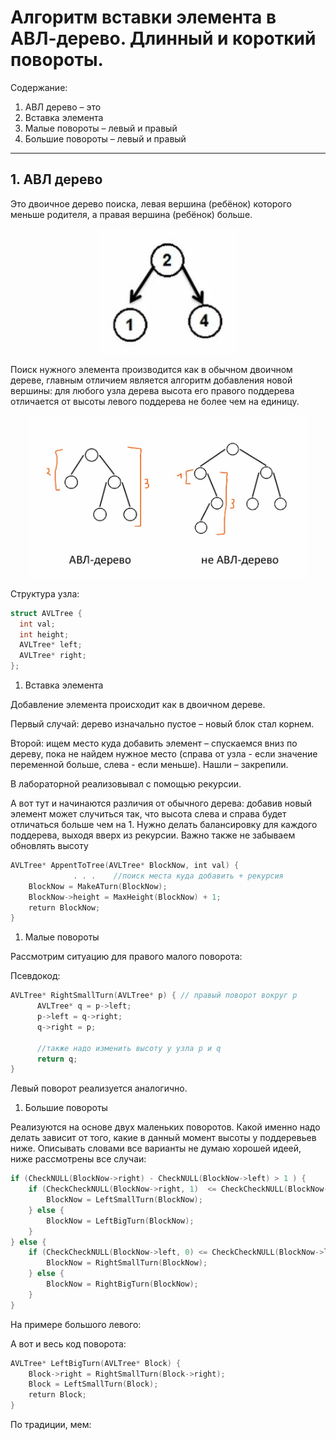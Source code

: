 # Алгоритм вставки элемента в АВЛ-дерево. Длинный и короткий повороты.

Содержание:

1. АВЛ дерево – это
1. Вставка элемента
1. Малые повороты – левый и правый
1. Большие повороты – левый и правый
____

## 1. АВЛ дерево

Это двоичное дерево поиска, левая вершина (ребёнок) которого меньше родителя, а правая вершина (ребёнок) больше. 

<p align="center">
<img src="image/1.jpg" widdth="100" height="200">
</p>

Поиск нужного элемента производится как в обычном двоичном дереве, главным отличием является алгоритм добавления новой вершины: для любого узла дерева высота его правого поддерева отличается от высоты левого поддерева не более чем на единицу.

<p align="center">
<img src="image/2.jpg" widdth="120" height="260">
</p>

Структура узла:
```c++
struct AVLTree {
  int val;
  int height;
  AVLTree* left;
  AVLTree* right;
};
```

1. Вставка элемента

Добавление элемента происходит как в двоичном дереве.

Первый случай: дерево изначально пустое – новый блок стал корнем.

Второй: ищем место куда добавить элемент – спускаемся вниз по дереву, пока не найдем нужное место (справа от узла - если значение переменной больше, слева - если меньше). Нашли – закрепили. 

В лабораторной реализовывал с помощью рекурсии.

А вот тут и начинаются различия от обычного дерева: добавив новый элемент может случиться так, что высота слева и справа будет отличаться больше чем на 1. Нужно делать балансировку для каждого поддерева, выходя вверх из рекурсии. Важно также не забываем обновлять высоту 
```c++
AVLTree* AppentToTree(AVLTree* BlockNow, int val) {
              . . .    //поиск места куда добавить + рекурсия 
    BlockNow = MakeATurn(BlockNow);
    BlockNow->height = MaxHeight(BlockNow) + 1;
    return BlockNow;
}
```

1. Малые повороты 

Рассмотрим ситуацию для правого малого поворота: 



Псевдокод:
```c++
AVLTree* RightSmallTurn(AVLTree* p) { // правый поворот вокруг p
      AVLTree* q = p->left;
      p->left = q->right;
      q->right = p;
  
      //также надо изменить высоту у узла p и q
      return q;
}
```
Левый поворот реализуется аналогично.

1. Большие повороты

Реализуются на основе двух маленьких поворотов. Какой именно надо делать зависит от того, какие в данный момент высоты у поддеревьев ниже. Описывать словами все варианты не думаю хорошей идеей, ниже рассмотрены все случаи:
```c++
if (CheckNULL(BlockNow->right) - CheckNULL(BlockNow->left) > 1 ) {
    if (CheckCheckNULL(BlockNow->right, 1)  <= CheckCheckNULL(BlockNow->right, 0)) {
        BlockNow = LeftSmallTurn(BlockNow);
    } else {
        BlockNow = LeftBigTurn(BlockNow);
    }
} else {
    if (CheckCheckNULL(BlockNow->left, 0) <= CheckCheckNULL(BlockNow->left, 1)) {
        BlockNow = RightSmallTurn(BlockNow);
    } else {
        BlockNow = RightBigTurn(BlockNow);
    }
}
```
На примере большого левого:


А вот и весь код поворота:
```c++
AVLTree* LeftBigTurn(AVLTree* Block) {
    Block->right = RightSmallTurn(Block->right);
    Block = LeftSmallTurn(Block);
    return Block;
}
```


По традиции, мем: 

